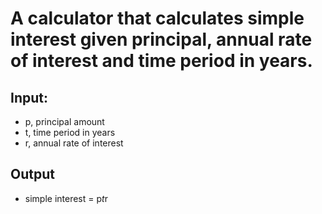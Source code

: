 # A calculator that calculates simple interest given principal, annual rate of interest and time period in years.

## Input:
   - p, principal amount
   - t, time period in years
   - r, annual rate of interest
## Output
   - simple interest = p*t*r
